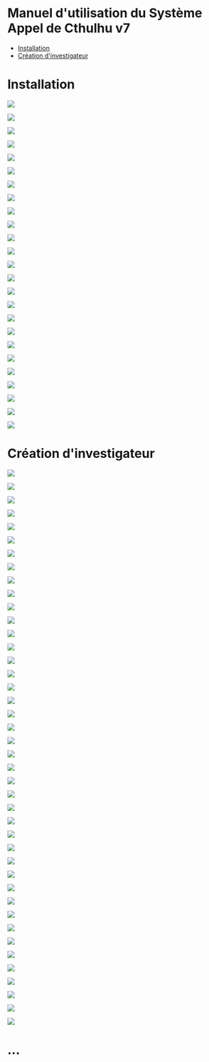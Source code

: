 # Manuel d'utilisation du Système Appel de Cthulhu v7

* [Installation](#installation)
* [Création d'investigateur](#création-dinvestigateur)

# Installation

![](https://gitlab.com/vonv/fvtt-coc7-mod-toc-off/-/raw/main/manuel/coc7fr-manuel-debuter0010_install01.jpg)

![](https://gitlab.com/vonv/fvtt-coc7-mod-toc-off/-/raw/main/manuel/coc7fr-manuel-debuter0020_install02.jpg)

![](https://gitlab.com/vonv/fvtt-coc7-mod-toc-off/-/raw/main/manuel/coc7fr-manuel-debuter0030_install03.jpg)

![](https://gitlab.com/vonv/fvtt-coc7-mod-toc-off/-/raw/main/manuel/coc7fr-manuel-debuter0040_install04.jpg)

![](https://gitlab.com/vonv/fvtt-coc7-mod-toc-off/-/raw/main/manuel/coc7fr-manuel-debuter0050_install05.jpg)

![](https://gitlab.com/vonv/fvtt-coc7-mod-toc-off/-/raw/main/manuel/coc7fr-manuel-debuter0060_install06.jpg)

![](https://gitlab.com/vonv/fvtt-coc7-mod-toc-off/-/raw/main/manuel/coc7fr-manuel-debuter0070_install07.jpg)

![](https://gitlab.com/vonv/fvtt-coc7-mod-toc-off/-/raw/main/manuel/coc7fr-manuel-debuter0080_install08.jpg)

![](https://gitlab.com/vonv/fvtt-coc7-mod-toc-off/-/raw/main/manuel/coc7fr-manuel-debuter0090_install09.jpg)

![](https://gitlab.com/vonv/fvtt-coc7-mod-toc-off/-/raw/main/manuel/coc7fr-manuel-debuter0100_install10.jpg)

![](https://gitlab.com/vonv/fvtt-coc7-mod-toc-off/-/raw/main/manuel/coc7fr-manuel-debuter0110_install11.jpg)

![](https://gitlab.com/vonv/fvtt-coc7-mod-toc-off/-/raw/main/manuel/coc7fr-manuel-debuter0120_install12.jpg)

![](https://gitlab.com/vonv/fvtt-coc7-mod-toc-off/-/raw/main/manuel/coc7fr-manuel-debuter0130_install13.jpg)

![](https://gitlab.com/vonv/fvtt-coc7-mod-toc-off/-/raw/main/manuel/coc7fr-manuel-debuter0140_install14.jpg)

![](https://gitlab.com/vonv/fvtt-coc7-mod-toc-off/-/raw/main/manuel/coc7fr-manuel-debuter0150_install15.jpg)

![](https://gitlab.com/vonv/fvtt-coc7-mod-toc-off/-/raw/main/manuel/coc7fr-manuel-debuter0160_install16.jpg)

![](https://gitlab.com/vonv/fvtt-coc7-mod-toc-off/-/raw/main/manuel/coc7fr-manuel-debuter0170_install17.jpg)

![](https://gitlab.com/vonv/fvtt-coc7-mod-toc-off/-/raw/main/manuel/coc7fr-manuel-debuter0180_install18.jpg)

![](https://gitlab.com/vonv/fvtt-coc7-mod-toc-off/-/raw/main/manuel/coc7fr-manuel-debuter0190_install19.jpg)

![](https://gitlab.com/vonv/fvtt-coc7-mod-toc-off/-/raw/main/manuel/coc7fr-manuel-debuter0200_install20.jpg)

![](https://gitlab.com/vonv/fvtt-coc7-mod-toc-off/-/raw/main/manuel/coc7fr-manuel-debuter0210_install21.jpg)

![](https://gitlab.com/vonv/fvtt-coc7-mod-toc-off/-/raw/main/manuel/coc7fr-manuel-debuter0220_install22.jpg)

![](https://gitlab.com/vonv/fvtt-coc7-mod-toc-off/-/raw/main/manuel/coc7fr-manuel-debuter0230_install23.jpg)

![](https://gitlab.com/vonv/fvtt-coc7-mod-toc-off/-/raw/main/manuel/coc7fr-manuel-debuter0240_install24.jpg)

![](https://gitlab.com/vonv/fvtt-coc7-mod-toc-off/-/raw/main/manuel/coc7fr-manuel-debuter0250_install25.jpg)

# Création d'investigateur

![](https://gitlab.com/vonv/fvtt-coc7-mod-toc-off/-/raw/main/manuel/coc7fr-manuel-debuter0260_creainvestig01.jpg)

![](https://gitlab.com/vonv/fvtt-coc7-mod-toc-off/-/raw/main/manuel/coc7fr-manuel-debuter0270_creainvestig02.jpg)

![](https://gitlab.com/vonv/fvtt-coc7-mod-toc-off/-/raw/main/manuel/coc7fr-manuel-debuter0280_creainvestig03.jpg)

![](https://gitlab.com/vonv/fvtt-coc7-mod-toc-off/-/raw/main/manuel/coc7fr-manuel-debuter0290_creainvestig04.jpg)

![](https://gitlab.com/vonv/fvtt-coc7-mod-toc-off/-/raw/main/manuel/coc7fr-manuel-debuter0300_creainvestig05.jpg)

![](https://gitlab.com/vonv/fvtt-coc7-mod-toc-off/-/raw/main/manuel/coc7fr-manuel-debuter0310_creainvestig06.jpg)

![](https://gitlab.com/vonv/fvtt-coc7-mod-toc-off/-/raw/main/manuel/coc7fr-manuel-debuter0320_creainvestig07.jpg)

![](https://gitlab.com/vonv/fvtt-coc7-mod-toc-off/-/raw/main/manuel/coc7fr-manuel-debuter0330_creainvestig08.jpg)

![](https://gitlab.com/vonv/fvtt-coc7-mod-toc-off/-/raw/main/manuel/coc7fr-manuel-debuter0340_creainvestig09.jpg)

![](https://gitlab.com/vonv/fvtt-coc7-mod-toc-off/-/raw/main/manuel/coc7fr-manuel-debuter0350_creainvestig10.jpg)

![](https://gitlab.com/vonv/fvtt-coc7-mod-toc-off/-/raw/main/manuel/coc7fr-manuel-debuter0360_creainvestig11.jpg)

![](https://gitlab.com/vonv/fvtt-coc7-mod-toc-off/-/raw/main/manuel/coc7fr-manuel-debuter0370_creainvestig12.jpg)

![](https://gitlab.com/vonv/fvtt-coc7-mod-toc-off/-/raw/main/manuel/coc7fr-manuel-debuter0380_creainvestig13.jpg)

![](https://gitlab.com/vonv/fvtt-coc7-mod-toc-off/-/raw/main/manuel/coc7fr-manuel-debuter0390_creainvestig14.jpg)

![](https://gitlab.com/vonv/fvtt-coc7-mod-toc-off/-/raw/main/manuel/coc7fr-manuel-debuter0400_creainvestig15.jpg)

![](https://gitlab.com/vonv/fvtt-coc7-mod-toc-off/-/raw/main/manuel/coc7fr-manuel-debuter0410_creainvestig16.jpg)

![](https://gitlab.com/vonv/fvtt-coc7-mod-toc-off/-/raw/main/manuel/coc7fr-manuel-debuter0420_creainvestig17.jpg)

![](https://gitlab.com/vonv/fvtt-coc7-mod-toc-off/-/raw/main/manuel/coc7fr-manuel-debuter0430_creainvestig18.jpg)

![](https://gitlab.com/vonv/fvtt-coc7-mod-toc-off/-/raw/main/manuel/coc7fr-manuel-debuter0440_creainvestig19.jpg)

![](https://gitlab.com/vonv/fvtt-coc7-mod-toc-off/-/raw/main/manuel/coc7fr-manuel-debuter0450_creainvestig20.jpg)

![](https://gitlab.com/vonv/fvtt-coc7-mod-toc-off/-/raw/main/manuel/coc7fr-manuel-debuter0460_creainvestig21.jpg)

![](https://gitlab.com/vonv/fvtt-coc7-mod-toc-off/-/raw/main/manuel/coc7fr-manuel-debuter0470_creainvestig22.jpg)

![](https://gitlab.com/vonv/fvtt-coc7-mod-toc-off/-/raw/main/manuel/coc7fr-manuel-debuter0480_creainvestig23.jpg)

![](https://gitlab.com/vonv/fvtt-coc7-mod-toc-off/-/raw/main/manuel/coc7fr-manuel-debuter0490_creainvestig24.jpg)

![](https://gitlab.com/vonv/fvtt-coc7-mod-toc-off/-/raw/main/manuel/coc7fr-manuel-debuter0500_creainvestig25.jpg)

![](https://gitlab.com/vonv/fvtt-coc7-mod-toc-off/-/raw/main/manuel/coc7fr-manuel-debuter0510_creainvestig26.jpg)

![](https://gitlab.com/vonv/fvtt-coc7-mod-toc-off/-/raw/main/manuel/coc7fr-manuel-debuter0520_creainvestig27.jpg)

![](https://gitlab.com/vonv/fvtt-coc7-mod-toc-off/-/raw/main/manuel/coc7fr-manuel-debuter0530_creainvestig28.jpg)

![](https://gitlab.com/vonv/fvtt-coc7-mod-toc-off/-/raw/main/manuel/coc7fr-manuel-debuter0540_creainvestig29.jpg)

![](https://gitlab.com/vonv/fvtt-coc7-mod-toc-off/-/raw/main/manuel/coc7fr-manuel-debuter0550_creainvestig30.jpg)

![](https://gitlab.com/vonv/fvtt-coc7-mod-toc-off/-/raw/main/manuel/coc7fr-manuel-debuter0560_creainvestig31.jpg)

![](https://gitlab.com/vonv/fvtt-coc7-mod-toc-off/-/raw/main/manuel/coc7fr-manuel-debuter0570_creainvestig32.jpg)

![](https://gitlab.com/vonv/fvtt-coc7-mod-toc-off/-/raw/main/manuel/coc7fr-manuel-debuter0580_creainvestig33.jpg)

![](https://gitlab.com/vonv/fvtt-coc7-mod-toc-off/-/raw/main/manuel/coc7fr-manuel-debuter0590_creainvestig34.jpg)

![](https://gitlab.com/vonv/fvtt-coc7-mod-toc-off/-/raw/main/manuel/coc7fr-manuel-debuter0600_creainvestig35.jpg)

![](https://gitlab.com/vonv/fvtt-coc7-mod-toc-off/-/raw/main/manuel/coc7fr-manuel-debuter0610_creainvestig36.jpg)

![](https://gitlab.com/vonv/fvtt-coc7-mod-toc-off/-/raw/main/manuel/coc7fr-manuel-debuter0620_creainvestig37.jpg)

![](https://gitlab.com/vonv/fvtt-coc7-mod-toc-off/-/raw/main/manuel/coc7fr-manuel-debuter0630_creainvestig38.jpg)

![](https://gitlab.com/vonv/fvtt-coc7-mod-toc-off/-/raw/main/manuel/coc7fr-manuel-debuter0640_creainvestig39.jpg)

![](https://gitlab.com/vonv/fvtt-coc7-mod-toc-off/-/raw/main/manuel/coc7fr-manuel-debuter0650_creainvestig40.jpg)

![](https://gitlab.com/vonv/fvtt-coc7-mod-toc-off/-/raw/main/manuel/coc7fr-manuel-debuter0660_creainvestig41.jpg)

![](https://gitlab.com/vonv/fvtt-coc7-mod-toc-off/-/raw/main/manuel/coc7fr-manuel-debuter0670_creainvestig42.jpg)

# ...

